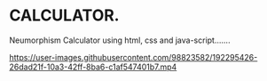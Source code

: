 # CALCULATOR.
Neumorphism Calculator using html, css and java-script.......

https://user-images.githubusercontent.com/98823582/192295426-26dad21f-10a3-42ff-8ba6-c1af547401b7.mp4
